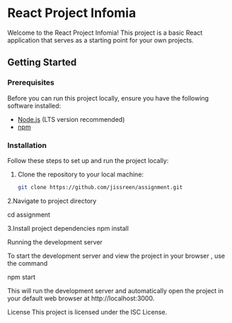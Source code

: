 # React Project Infomia

Welcome to the React Project Infomia! This project is a basic React application that serves as a starting point for your own projects.

## Getting Started

### Prerequisites

Before you can run this project locally, ensure you have the following software installed:

- [Node.js](https://nodejs.org/) (LTS version recommended)
- [npm](https://www.npmjs.com/) 
### Installation

Follow these steps to set up and run the project locally:

1. Clone the repository to your local machine:

   ```bash
   git clone https://github.com/jissreen/assignment.git

2.Navigate to project directory

cd assignment


3.Install project dependencies
npm install

Running the development server

To start the development server and view the project in your browser , use the command

npm start

This will run the development server and automatically open the project in your default web browser at http://localhost:3000.


License
This project is licensed under the ISC License.

